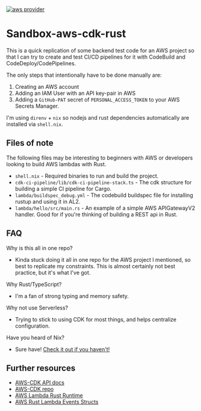 [![aws provider](https://img.shields.io/badge/provider-AWS-orange?logo=amazon-aws&color=ff9900)](https://aws.amazon.com)

# Sandbox-aws-cdk-rust

This is a quick replication of some backend test code for an AWS project so that I can try to create and test CI/CD pipelines for it with CodeBuild and CodeDeploy/CodePipelines.

The only steps that intentionally have to be done manually are:

1. Creating an AWS account
2. Adding an IAM User with an API key-pair in AWS
3. Adding a `GitHub-PAT` secret of `PERSONAL_ACCESS_TOKEN` to your AWS Secrets Manager.

I'm using `direnv` + `nix` so nodejs and rust dependencies automatically are installed via `shell.nix`.

## Files of note

The following files may be interesting to beginners with AWS or developers looking to build AWS lambdas with Rust.

- `shell.nix` - Required binaries to run and build the project.
- `cdk-ci-pipeline/lib/cdk-ci-pipeline-stack.ts` - The cdk structure for building a simple CI pipeline for Cargo.
- `lambda/buildspec_debug.yml` - The codebuild buildspec file for installing rustup and using it in AL2.
- `lambda/hello/src/main.rs` - An example of a simple AWS APIGatewayV2 handler. Good for if you're thinking of building a REST api in Rust.

## FAQ

Why is this all in one repo?

- Kinda stuck doing it all in one repo for the AWS project I mentioned, so best to replicate my constraints. This is almost certainly not best practice, but it's what I've got.

Why Rust/TypeScript?

- I'm a fan of strong typing and memory safety.

Why not use Serverless?

- Trying to stick to using CDK for most things, and helps centralize configuration.

Have you heard of Nix?

- Sure have! [Check it out if you haven't!](https://nixos.org/)

## Further resources

- [AWS-CDK API docs](https://docs.aws.amazon.com/cdk/api/latest/)
- [AWS-CDK repo](https://github.com/aws/aws-cdk)
- [AWS Lambda Rust Runtime](https://github.com/awslabs/aws-lambda-rust-runtime)
- [AWS Rust Lambda Events Structs](https://github.com/LegNeato/aws-lambda-events)
